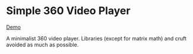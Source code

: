 Simple 360 Video Player
=============================================

[Demo](https://slawrence.github.io/simple-360-player/)

A minimalist 360 video player. Libraries (except for matrix math) and
cruft avoided as much as possible.
